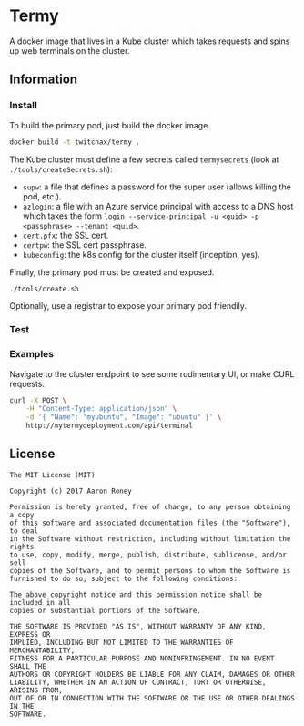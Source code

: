 # Termy

A docker image that lives in a Kube cluster which takes requests and spins up web terminals on the cluster.

## Information

### Install

To build the primary pod, just build the docker image.

```bash
docker build -t twitchax/termy .
```

The Kube cluster must define a few secrets called `termysecrets` (look at `./tools/createSecrets.sh`):
* `supw`: a file that defines a password for the super user (allows killing the pod, etc.).
* `azlogin`: a file with an Azure service principal with access to a DNS host which takes the form `login --service-principal -u <guid> -p <passphrase> --tenant <guid>`.
* `cert.pfx`: the SSL cert.
* `certpw`: the SSL cert passphrase.
* `kubeconfig`: the k8s config for the cluster itself (inception, yes).

Finally, the primary pod must be created and exposed.

```bash
./tools/create.sh
```

Optionally, use a registrar to expose your primary pod friendily.

### Test

### Examples

Navigate to the cluster endpoint to see some rudimentary UI, or make CURL requests.

```bash
curl -X POST \
    -H "Content-Type: application/json" \
    -d '{ "Name": "myubuntu", "Image": "ubuntu" }' \
    http://mytermydeployment.com/api/terminal
```

## License

```
The MIT License (MIT)

Copyright (c) 2017 Aaron Roney

Permission is hereby granted, free of charge, to any person obtaining a copy
of this software and associated documentation files (the "Software"), to deal
in the Software without restriction, including without limitation the rights
to use, copy, modify, merge, publish, distribute, sublicense, and/or sell
copies of the Software, and to permit persons to whom the Software is
furnished to do so, subject to the following conditions:

The above copyright notice and this permission notice shall be included in all
copies or substantial portions of the Software.

THE SOFTWARE IS PROVIDED "AS IS", WITHOUT WARRANTY OF ANY KIND, EXPRESS OR
IMPLIED, INCLUDING BUT NOT LIMITED TO THE WARRANTIES OF MERCHANTABILITY,
FITNESS FOR A PARTICULAR PURPOSE AND NONINFRINGEMENT. IN NO EVENT SHALL THE
AUTHORS OR COPYRIGHT HOLDERS BE LIABLE FOR ANY CLAIM, DAMAGES OR OTHER
LIABILITY, WHETHER IN AN ACTION OF CONTRACT, TORT OR OTHERWISE, ARISING FROM,
OUT OF OR IN CONNECTION WITH THE SOFTWARE OR THE USE OR OTHER DEALINGS IN THE
SOFTWARE.
```